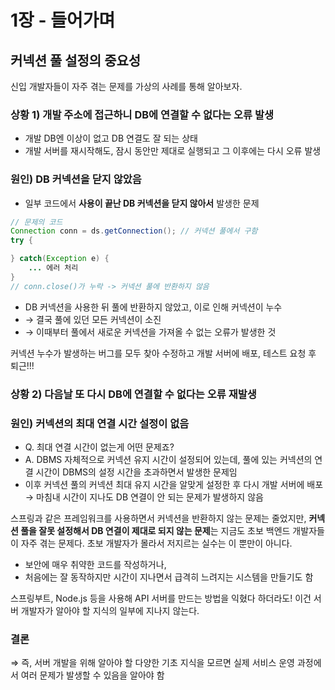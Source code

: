 # 1장 - 들어가며

## 커넥션 풀 설정의 중요성

신입 개발자들이 자주 겪는 문제를 가상의 사례를 통해 알아보자.

### 상황 1) 개발 주소에 접근하니 **DB에 연결할 수 없다**는 오류 발생

- 개발 DB엔 이상이 없고 DB 연결도 잘 되는 상태
- 개발 서버를 재시작해도, 잠시 동안만 제대로 실행되고 그 이후에는 다시 오류 발생

### 원인) DB 커넥션을 닫지 않았음

- 일부 코드에서 **사용이 끝난 DB 커넥션을 닫지 않아서** 발생한 문제

```java
// 문제의 코드
Connection conn = ds.getConnection(); // 커넥션 풀에서 구함
try {

} catch(Exception e) {
	... 에러 처리
}
// conn.close()가 누락 -> 커넥션 풀에 반환하지 않음
```

- DB 커넥션을 사용한 뒤 풀에 반환하지 않았고, 이로 인해 커넥션이 누수
- → 결국 풀에 있던 모든 커넥션이 소진
- → 이때부터 풀에서 새로운 커넥션을 가져올 수 없는 오류가 발생한 것

커넥션 누수가 발생하는 버그를 모두 찾아 수정하고 개발 서버에 배포, 테스트 요청 후 퇴근!!!

### 상황 2) 다음날 또 다시 DB에 연결할 수 없다는 오류 재발생

### 원인) 커넥션의 최대 연결 시간 설정이 없음

- Q. 최대 연결 시간이 없는게 어떤 문제죠?
- A. DBMS 자체적으로 커넥션 유지 시간이 설정되어 있는데, 풀에 있는 커넥션의 연결 시간이 DBMS의 설정 시간을 초과하면서 발생한 문제임
- 이후 커넥션 풀의 커넥션 최대 유지 시간을 알맞게 설정한 후 다시 개발 서버에 배포 → 마침내 시간이 지나도 DB 연결이 안 되는 문제가 발생하지 않음


스프링과 같은 프레임워크를 사용하면서 커넥션을 반환하지 않는 문제는 줄었지만, **커넥션 풀을 잘못 설정해서 DB 연결이 제대로 되지 않는 문제**는 지금도 초보 백엔드 개발자들이 자주 겪는 문제다. 초보 개발자가 몰라서 저지르는 실수는 이 뿐만이 아니다. 

- 보안에 매우 취약한 코드를 작성하거나,
- 처음에는 잘 동작하지만 시간이 지나면서 급격히 느려지는 시스템을 만들기도 함

스프링부트, Node.js 등을 사용해 API 서버를 만드는 방법을 익혔다 하더라도! 이건 서버 개발자가 알아야 할 지식의 일부에 지나지 않는다.

### 결론
⇒ 즉, 서버 개발을 위해 알아야 할 다양한 기초 지식을 모르면 실제 서비스 운영 과정에서 여러 문제가 발생할 수 있음을 알아야 함
